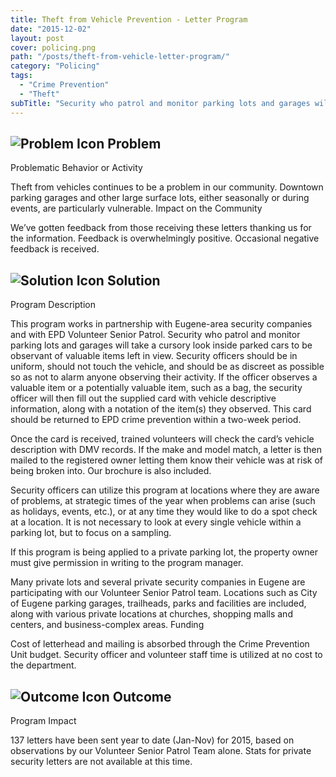 ```yaml
---
title: Theft from Vehicle Prevention - Letter Program
date: "2015-12-02"
layout: post
cover: policing.png
path: "/posts/theft-from-vehicle-letter-program/"
category: "Policing"
tags:
  - "Crime Prevention"
  - "Theft"
subTitle: "Security who patrol and monitor parking lots and garages will take a cursory look inside parked cars to be observant of valuable items left in view."
---
```


## ![Problem Icon](https://github.com/google/material-design-icons/raw/master/alert/1x_web/ic_error_outline_black_48dp.png "Problem") Problem

Problematic Behavior or Activity

Theft from vehicles continues to be a problem in our community. Downtown parking garages and other large surface lots, either seasonally or during events, are particularly vulnerable.
Impact on the Community

We’ve gotten feedback from those receiving these letters thanking us for the information. Feedback is overwhelmingly positive. Occasional negative feedback is received.

## ![Solution Icon](https://github.com/google/material-design-icons/raw/master/action/1x_web/ic_lightbulb_outline_black_48dp.png "Solution") Solution

Program Description

This program works in partnership with Eugene-area security companies and with EPD Volunteer Senior Patrol. Security who patrol and monitor parking lots and garages will take a cursory look inside parked cars to be observant of valuable items left in view. Security officers should be in uniform, should not touch the vehicle, and should be as discreet as possible so as not to alarm anyone observing their activity. If the officer observes a valuable item or a potentially valuable item, such as a bag, the security officer will then fill out the supplied card with vehicle descriptive information, along with a notation of the item(s) they observed. This card should be returned to EPD crime prevention within a two-week period.

Once the card is received, trained volunteers will check the card’s vehicle description with DMV records. If the make and model match, a letter is then mailed to the registered owner letting them know their vehicle was at risk of being broken into. Our brochure is also included.

Security officers can utilize this program at locations where they are aware of problems, at strategic times of the year when problems can arise (such as holidays, events, etc.), or at any time they would like to do a spot check at a location. It is not necessary to look at every single vehicle within a parking lot, but to focus on a sampling.

If this program is being applied to a private parking lot, the property owner must give permission in writing to the program manager.

Many private lots and several private security companies in Eugene are participating with our Volunteer Senior Patrol team. Locations such as City of Eugene parking garages, trailheads, parks and facilities are included, along with various private locations at churches, shopping malls and centers, and business-complex areas.
Funding

Cost of letterhead and mailing is absorbed through the Crime Prevention Unit budget. Security officer and volunteer staff time is utilized at no cost to the department.

## ![Outcome Icon](https://github.com/google/material-design-icons/raw/master/action/1x_web/ic_view_list_black_48dp.png "Outcome") Outcome

Program Impact

137 letters have been sent year to date (Jan-Nov) for 2015, based on observations by our Volunteer Senior Patrol Team alone. Stats for private security letters are not available at this time.